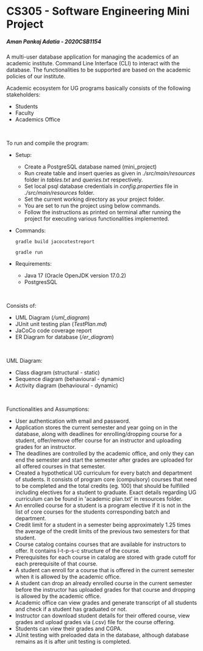 # CS305 - Software Engineering Mini Project

##### Aman Pankaj Adatia - 2020CSB1154

A multi-user database application for  managing the academics of an academic institute. Command Line Interface (CLI) to interact with the database. The functionalities to be supported are based on the academic policies of our institute. 

Academic ecosystem for UG programs basically consists of the following stakeholders:
* Students
* Faculty
* Academics Office

<br>

To run and compile the program:

* Setup:
  * Create a PostgreSQL database named (mini_project)
  * Run create table and insert queries as given in _./src/main/resources_ folder in _tables.txt_ and _queries.txt_ respectively.
  * Set local psql database credentials in _config.properties_ file in _./src/main/resources_ folder.
  * Set the current working directory as your project folder.
  * You are set to run the project using below commands.
  * Follow the instructions as printed on terminal after running the project for executing various functionalities implemented.


* Commands: 

  `gradle build jacocotestreport`

  `gradle run`


* Requirements:
  * Java 17 (Oracle OpenJDK version 17.0.2)
  * PostgresSQL

<br>

Consists of:
* UML Diagram (_/uml_diagram_)
* JUnit unit testing plan (_TestPlan.md_)
* JaCoCo code coverage report
* ER Diagram for database (_/er_diagram_)

<br>

UML Diagram:
* Class diagram (structural - static)
* Sequence diagram (behavioural - dynamic)
* Activity diagram (behavioural - dynamic)

<br>

Functionalities and Assumptions:
* User authentication with email and password.
* Application stores the current semester and year going on in the database, along with deadlines for enrolling/dropping course for a student, offer/remove offer course for an instructor and uploading grades for an instructor.
* The deadlines are controlled by the academic office, and only they can end the semester and start the semester after grades are uploaded for all offered courses in that semester.
* Created a hypothetical UG curriculum for every batch and department of students. It consists of program core (compulsory) courses that need to be completed and the total credits (eg. 100) that should be fulfilled including electives for a student to graduate. Exact details regarding UG curriculum can be found in 'academic plan.txt' in resources folder.
* An enrolled course for a student is a program elective if it is not in the list of core courses for the students corresponding batch and department.
* Credit limit for a student in a semester being approximately 1.25 times the average of the credit limits of the previous two semesters for that student.
* Course catalog contains courses that are available for instructors to offer. It contains l-t-p-s-c structure of the course.
* Prerequisites for each course in catalog are stored with grade cutoff for each prerequisite of that course.
* A student can enroll for a course that is offered in the current semester when it is allowed by the academic office.
* A student can drop an already enrolled course in the current semester before the instructor has uploaded grades for that course and dropping is allowed by the academic office.
* Academic office can view grades and generate transcript of all students and check if a student has graduated or not.
* Instructor can download student details for their offered course, view grades and upload grades via (.csv) file for the course offering.
* Students can view their grades and CGPA.
* JUnit testing with preloaded data in the database, although database remains as it is after unit testing is completed.

